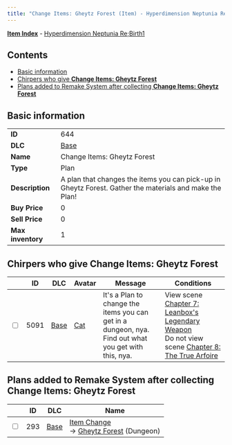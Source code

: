 ```yaml
---
title: "Change Items: Gheytz Forest (Item) - Hyperdimension Neptunia Re;Birth1"
---
```


[**Item Index**](/neptunia/rb1/item/index.html) - [Hyperdimension Neptunia Re;Birth1](/neptunia/rb1)

## Contents

- [Basic information](#basic-information)
- [Chirpers who give **Change Items: Gheytz Forest**](#chirpers-who-give-change-items-gheytz-forest)
- [Plans added to Remake System after collecting **Change Items: Gheytz Forest**](#plans-added-to-remake-system-after-collecting-change-items-gheytz-forest)

## Basic information

|   |   |
| -- | -- |
| **ID** | 644 |
| **DLC** | [Base](/neptunia/rb1/dlc/1-base.html) |
| **Name** | Change Items: Gheytz Forest |
| **Type** | Plan |
| **Description** | A plan that changes the items you can pick-up in Gheytz Forest. Gather the materials and make the Plan! |
| **Buy Price** | 0 |
| **Sell Price** | 0 |
| **Max inventory** | 1 |


## Chirpers who give **Change Items: Gheytz Forest**

|    | ID | DLC | Avatar | Message | Conditions |
| -- | -- | --- | ------ | ------- | ---------- |
| <input type="checkbox" id="rb1-chirper-event-1-5091" class="trackbox" /> | 5091 | [Base](/neptunia/rb1/dlc/1-base.html) | [Cat](/neptunia/rb1/undefined/1-226-cat.html) | It's a Plan to change the items you can get in a dungeon, nya.<br />Find out what you get with this, nya. | View scene [Chapter 7: Leanbox's Legendary Weapon](/neptunia/rb1/scene/1-721-chapter-7-leanboxs-legendary-weapon.html)<br />Do not view scene [Chapter 8: The True Arfoire](/neptunia/rb1/scene/1-807-chapter-8-the-true-arfoire.html) |


## Plans added to Remake System after collecting **Change Items: Gheytz Forest**

|    | ID | DLC | Name |
| -- | -- | --- | ---- |
| <input type="checkbox" id="rb1-remake-1-293" class="trackbox" /> | 293 | [Base](/neptunia/rb1/dlc/1-base.html) | [Item Change](/neptunia/rb1/remake/1-293-item-change.html)<br /> → [Gheytz Forest](/neptunia/rb1/dungeon/1-23-gheytz-forest.html) (Dungeon) |
